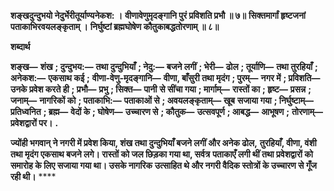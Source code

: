 **शङ्खदुन्दुभयो नेदुर्भेरीतूर्याण्यनेकश: ।** **वीणावेणुमृदङ्गानि पुरं प्रविशति प्रभौ ॥ ७॥** **सिक्तमार्गां हृष्टजनां पताकाभिरवयलङ्कृताम् ।** **निर्घुष्टां ब्रह्मघोषेण कौतुकाबद्धतोरणाम् ॥ ८॥** 

**शब्दार्थ** 

**शङ्ख—** **शंख** **; दुन्दुभय:—** **तथा दुन्दुभियाँ** **; नेदु:—** **बजने लगीं** **; भेरी—** **ढोल** **; तूर्याणि—** **तथा तुरहियाँ** **; अनेकश:—** **एकसाथ कई** **;** **वीणा-वेणु-मृदङ्गानि—** **वीणा, बाँसुरी तथा मृदंग** **; पुरम्—** **नगर में** **; प्रविशति—** **उनके प्रवेश करते ही** **; प्रभौ—** **प्रभु** **; सिक्त—** **पानी** **से सींचा गया** **; मार्गाम्—** **रास्तों का** **; हृष्ट—** **प्रसन्न** **; जनाम्—** **नागरिकों को** **; पताकाभि:—** **पताकाओं से** **; अवयलङ्कृताम्—** **खूब** **सजाया गया** **; निर्घुष्टाम्—** **प्रतिध्वनित** **; ब्रह्म—** **वेदों के** **; घोषेण—** **उच्चारण से** **; कौतुक—** **उत्सवपूर्ण** **; आबद्ध—** **आभूषण** **;** **तोरणाम्—** **प्रवेशद्वारों पर।** **.** 

**ज्योंही भगवान् ने नगरी में प्रवेश किया, शंख तथा दुन्दुभियाँ बजने लगीं और अनेक ढोल,** **तुरहियाँ, वीणा, वंशी तथा मृदंग एकसाथ बजने लगे। रास्तों को जल छिड़का गया था, सर्वत्र** **पताकाएँ लगी थीं तथा प्रवेशद्वारों को समारोह के लिए सजाया गया था। उसके नागरिक** **उत्साहित थे और नगरी वैदिक स्तोत्रों के उच्चारण से गूँज रही थी।** **** 